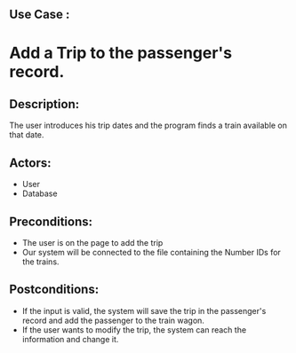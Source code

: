 ## Use Case :

# Add a Trip to the passenger's record.

## Description:

The user introduces his trip dates and the program finds a train available on that date.

## Actors:

   * User
   * Database

## Preconditions:

   * The user is on the page to add the trip
   * Our system will be connected to the file containing the Number IDs for the trains.

## Postconditions:

   * If the input is valid, the system will save the trip in the passenger's record and add the passenger to the train wagon.
   * If the user wants to modify the trip, the system can reach the information and change it.
